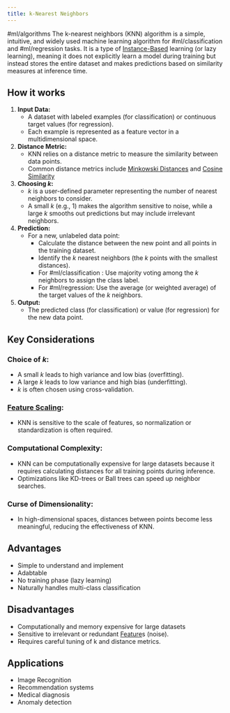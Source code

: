 ```yaml
---
title: k-Nearest Neighbors
---
```


#ml/algorithms
The k-nearest neighbors (KNN) algorithm is a simple, intuitive, and widely used machine learning algorithm for #ml/classification and #ml/regression tasks. It is a type of [Instance-Based](/machine-learning-foundations/model-based-vs-instance-based-learning) learning (or lazy learning), meaning it does not explicitly learn a model during training but instead stores the entire dataset and makes predictions based on similarity measures at inference time.

## How it works
1. **Input Data:**
   - A dataset with labeled examples (for classification) or continuous target values (for regression).
   - Each example is represented as a feature vector in a multidimensional space.
2. **Distance Metric:**
   - KNN relies on a distance metric to measure the similarity between data points.
   - Common distance metrics include [Minkowski Distances](/matrices-and-linear-transformations/minkowski-distances) and [Cosine Similarity](/matrices-and-linear-transformations/cosine-similarity)
3. **Choosing $k$:**
   - $k$ is a user-defined parameter representing the number of nearest neighbors to consider.
   - A small $k$ (e.g., 1) makes the algorithm sensitive to noise, while a large $k$ smooths out predictions but may include irrelevant neighbors.
4. **Prediction:**
   - For a new, unlabeled data point:
     - Calculate the distance between the new point and all points in the training dataset.
     - Identify the $k$ nearest neighbors (the $k$ points with the smallest distances).
     - For #ml/classification : Use majority voting among the $k$ neighbors to assign the class label.
     - For #ml/regression: Use the average (or weighted average) of the target values of the $k$ neighbors.
5. **Output:**
   - The predicted class (for classification) or value (for regression) for the new data point.
## Key Considerations
### **Choice of $k$:**
   - A small $k$ leads to high variance and low bias (overfitting).
   - A large $k$ leads to low variance and high bias (underfitting).
   - $k$ is often chosen using cross-validation.
### **[Feature Scaling](/machine-learning-foundations/feature-scaling):**
   - KNN is sensitive to the scale of features, so normalization or standardization is often required.
### **Computational Complexity:**
   - KNN can be computationally expensive for large datasets because it requires calculating distances for all training points during inference.
   - Optimizations like KD-trees or Ball trees can speed up neighbor searches.
### **Curse of Dimensionality:**
   - In high-dimensional spaces, distances between points become less meaningful, reducing the effectiveness of KNN.

## Advantages
- Simple to understand and implement
- Adabtable
- No training phase (lazy learning)
- Naturally handles multi-class classification
## Disadvantages
- Computationally and memory expensive for large datasets
- Sensitive to irrelevant or redundant [Feature](/machine-learning-foundations/feature-vector)s (noise).
- Requires careful tuning of k and distance metrics.
## Applications
- Image Recognition
- Recommendation systems
- Medical diagnosis
- Anomaly detection
